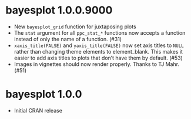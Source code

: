 # bayesplot 1.0.0.9000
* New `bayesplot_grid` function for juxtaposing plots
* The `stat` argument for all `ppc_stat_*` functions now accepts a function
instead of only the name of a function. (#31)
* `xaxis_title(FALSE)` and `yaxis_title(FALSE)` now set axis titles to `NULL` 
rather than changing theme elements to element_blank. This makes it easier to 
add axis titles to plots that don’t have them by default. (#53)
* Images in vignettes should now render
properly. Thanks to TJ Mahr. (#51)

# bayesplot 1.0.0

* Initial CRAN release



